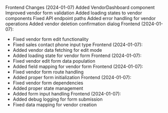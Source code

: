 Frontend Changes (2024-01-07)
Added VendorDashboard component
Improved vendor form validation
Added loading states to vendor components
Fixed API endpoint paths
Added error handling for vendor operations
Added vendor deletion confirmation dialog
Frontend (2024-01-07):
- Fixed vendor form edit functionality
- Fixed sales contact phone input type
Frontend (2024-01-07):
- Added vendor data fetching for edit mode
- Added loading state for vendor form
Frontend (2024-01-07):
- Fixed vendor edit form data population
- Added field mapping for vendor form
Frontend (2024-01-07):
- Fixed vendor form route handling
- Added proper form initialization
Frontend (2024-01-07):
- Fixed vendor form dependencies
- Added proper state management
- Added form input handling
Frontend (2024-01-07):
- Added debug logging for form submission
- Fixed data mapping for vendor creation